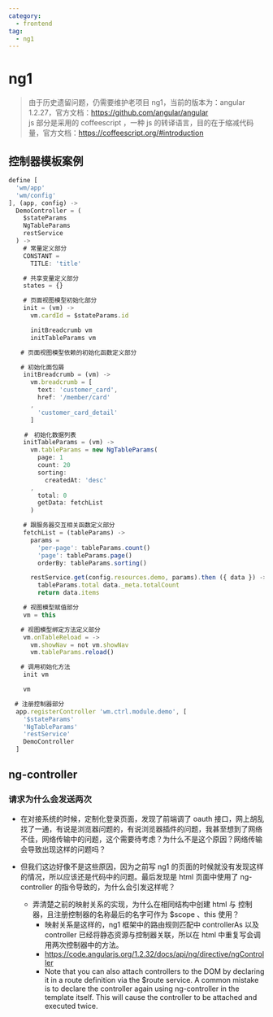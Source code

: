 ```yaml
---
category:
  - frontend
tag:
  - ng1
---
```


# ng1

> 由于历史遗留问题，仍需要维护老项目 ng1，当前的版本为：angular 1.2.27，官方文档：<https://github.com/angular/angular> <br/> js 部分是采用的 coffeescript ，一种 js 的转译语言，目的在于缩减代码量，官方文档：<https://coffeescript.org/#introduction>

## 控制器模板案例

```js
define [
  'wm/app'
  'wm/config'
], (app, config) ->
  DemoController = (
    $stateParams
    NgTableParams
    restService
  ) ->
    # 常量定义部分
    CONSTANT =
      TITLE: 'title'

    # 共享变量定义部分
    states = {}

    # 页面视图模型初始化部分
    init = (vm) ->
      vm.cardId = $stateParams.id

      initBreadcrumb vm
      initTableParams vm

　　# 页面视图模型依赖的初始化函数定义部分

　　# 初始化面包屑
    initBreadcrumb = (vm) ->
      vm.breadcrumb = [
        text: 'customer_card',
        href: '/member/card'
      ,
        'customer_card_detail'
      ]

　　 #　初始化数据列表
    initTableParams = (vm) ->
      vm.tableParams = new NgTableParams(
        page: 1
        count: 20
        sorting:
          createdAt: 'desc'
      ,
        total: 0
        getData: fetchList
      )

    # 跟服务器交互相关函数定义部分
    fetchList = (tableParams) ->
      params =
        'per-page': tableParams.count()
        'page': tableParams.page()
        orderBy: tableParams.sorting()

      restService.get(config.resources.demo, params).then ({ data }) ->
        tableParams.total data._meta.totalCount
        return data.items

    # 视图模型赋值部分
    vm = this

　　# 视图模型绑定方法定义部分
    vm.onTableReload = ->
      vm.showNav = not vm.showNav
      vm.tableParams.reload()

　　# 调用初始化方法
    init vm

    vm

　# 注册控制器部分
  app.registerController 'wm.ctrl.module.demo', [
    '$stateParams'
    'NgTableParams'
    'restService'
    DemoController
  ]
```

## ng-controller

### 请求为什么会发送两次

- 在对接系统的时候，定制化登录页面，发现了前端调了 oauth 接口，网上胡乱找了一通，有说是浏览器问题的，有说浏览器插件的问题，我甚至想到了网络不佳，网络传输中的问题，这个需要待考虑？为什么不是这个原因？网络传输会导致出现这样的问题吗？
- 但我们这边好像不是这些原因，因为之前写 ng1 的页面的时候就没有发现这样的情况，所以应该还是代码中的问题。最后发现是 html 页面中使用了 ng-controller 的指令导致的，为什么会引发这样呢？

    - 弄清楚之前的映射关系的实现，为什么在相同结构中创建 html 与 控制器，且注册控制器的名称最后的名字可作为 $scope 、this 使用？
        - 映射关系是这样的，ng1 框架中的路由规则匹配中 controllerAs 以及 controller 已经将静态资源与控制器关联，所以在 html 中重复写会调用两次控制器中的方法。
        - https://code.angularjs.org/1.2.32/docs/api/ng/directive/ngController
        - Note that you can also attach controllers to the DOM by declaring it in a route definition via the $route service. A common mistake is to declare the controller again using ng-controller in the template itself. This will cause the controller to be attached and executed twice.
